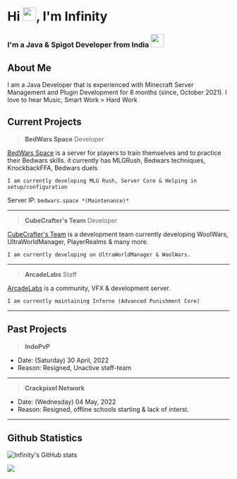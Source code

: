 
<h1>Hi <img src="https://raw.githubusercontent.com/MartinHeinz/MartinHeinz/master/wave.gif" width="30px">, I'm Infinity</h1>
<h3>I'm a Java & Spigot Developer from India <img src="https://seeklogo.com/images/I/Indian_Flag-logo-19B702FA68-seeklogo.com.png" width="30px"></h3>

## About Me
I am a Java Developer that is experienced with Minecraft Server Management and Plugin Development for
8 months (since, October 2021). I love to hear Music, Smart Work > Hard Work

## Current Projects

>  **BedWars Space**
>  Developer

[BedWars Space](https://discord.gg/e9DkFv9WaN) is a server for players to train themselves and to practice their Bedwars skills.  it currently  has MLGRush, Bedwars techniques, KnockbackFFA, Bedwars duels

`I am currently developing MLG Rush, Server Core & Helping in setup/configuration`

Server IP: `bedwars.space *(Maintenance)*`

****
> **CubeCrafter's Team**
> Developer
> 
[CubeCrafter's Team](https://discord.gg/9yep2BTgBa) is a development team currently developing WoolWars, UltraWorldManager, PlayerRealms & many more.

``I am currently developing on UltraWorldManager & WoolWars.``

****
> **ArcadeLabs**
> Staff
> 
[ArcadeLabs](https://discord.gg/AMgpWM5w57) is a community, VFX & development server.

``I am currently maintaining Inferno (Advanced Punishment Core)``

****
## Past Projects

> **IndoPvP**
 * Date: (Saturday) 30 April, 2022
 * Reason: Resigned, Unactive staff-team

****

> **Crackpixel Network**
 * Date: (Wednesday) 04 May, 2022
 * Reason: Resigned, offline schools starting & lack of interst.

****

## Github Statistics
![Infinity's GitHub stats](https://github-readme-stats.vercel.app/api?username=Ixf1nity&show_icons=true)

![](https://visitor-badge.laobi.icu/badge?page_id=Ixf1nity.Ixf1nity&style=for-the-badge)
